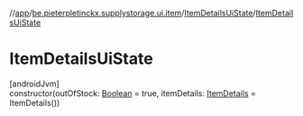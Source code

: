 //[app](../../../index.md)/[be.pieterpletinckx.supplystorage.ui.item](../index.md)/[ItemDetailsUiState](index.md)/[ItemDetailsUiState](-item-details-ui-state.md)

# ItemDetailsUiState

[androidJvm]\
constructor(outOfStock: [Boolean](https://kotlinlang.org/api/latest/jvm/stdlib/kotlin/-boolean/index.html) = true, itemDetails: [ItemDetails](../-item-details/index.md) = ItemDetails())
